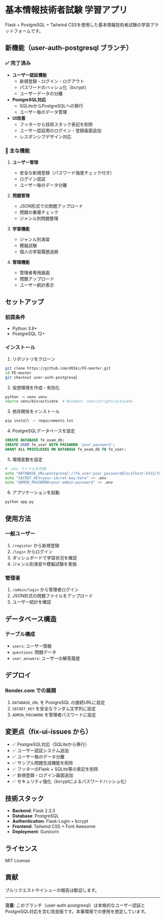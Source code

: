 # 基本情報技術者試験 学習アプリ

Flask + PostgreSQL + Tailwind CSSを使用した基本情報技術者試験の学習プラットフォームです。

## 新機能（user-auth-postgresql ブランチ）

### ✅ 完了済み
- **ユーザー認証機能**
  - 新規登録・ログイン・ログアウト
  - パスワードのハッシュ化（bcrypt）
  - ユーザーデータの分離
- **PostgreSQL対応**
  - SQLiteからPostgreSQLへの移行
  - ユーザー毎のデータ管理
- **UI改善**
  - フッターから技術スタック表記を削除
  - ユーザー認証用のログイン・登録画面追加
  - レスポンシブデザイン対応

### 🚀 主な機能

1. **ユーザー管理**
   - 安全な新規登録（パスワード強度チェック付き）
   - ログイン認証
   - ユーザー毎のデータ分離

2. **問題管理**
   - JSON形式での問題アップロード
   - 問題の重複チェック
   - ジャンル別問題整理

3. **学習機能**
   - ジャンル別演習
   - 模擬試験
   - 個人の学習履歴追跡

4. **管理機能**
   - 管理者専用画面
   - 問題アップロード
   - ユーザー統計表示

## セットアップ

### 前提条件
- Python 3.8+
- PostgreSQL 12+

### インストール

1. リポジトリをクローン
```bash
git clone https://github.com/d01ki/FE-master.git
cd FE-master
git checkout user-auth-postgresql
```

2. 仮想環境を作成・有効化
```bash
python -m venv venv
source venv/bin/activate  # Windows: venv\Scripts\activate
```

3. 依存関係をインストール
```bash
pip install -r requirements.txt
```

4. PostgreSQLデータベースを設定
```sql
CREATE DATABASE fe_exam_db;
CREATE USER fe_user WITH PASSWORD 'your_password';
GRANT ALL PRIVILEGES ON DATABASE fe_exam_db TO fe_user;
```

5. 環境変数を設定
```bash
# .env ファイルを作成
echo "DATABASE_URL=postgresql://fe_user:your_password@localhost:5432/fe_exam_db" > .env
echo "SECRET_KEY=your-secret-key-here" >> .env
echo "ADMIN_PASSWORD=your-admin-password" >> .env
```

6. アプリケーションを起動
```bash
python app.py
```

## 使用方法

### 一般ユーザー
1. `/register` から新規登録
2. `/login` からログイン
3. ダッシュボードで学習状況を確認
4. ジャンル別演習や模擬試験を実施

### 管理者
1. `/admin/login` から管理者ログイン
2. JSON形式の問題ファイルをアップロード
3. ユーザー統計を確認

## データベース構造

### テーブル構成
- `users`: ユーザー情報
- `questions`: 問題データ
- `user_answers`: ユーザーの解答履歴

## デプロイ

### Render.com での展開

1. `DATABASE_URL` を PostgreSQL の接続URLに設定
2. `SECRET_KEY` を安全なランダム文字列に設定
3. `ADMIN_PASSWORD` を管理者パスワードに設定

## 変更点（fix-ui-issues から）

- ✅ PostgreSQL対応（SQLiteから移行）
- ✅ ユーザー認証システム追加
- ✅ ユーザー毎のデータ分離
- ✅ サンプル問題生成機能を削除
- ✅ フッターのFlask + SQLite等の表記を削除
- ✅ 新規登録・ログイン画面追加
- ✅ セキュリティ強化（bcryptによるパスワードハッシュ化）

## 技術スタック

- **Backend**: Flask 2.3.3
- **Database**: PostgreSQL
- **Authentication**: Flask-Login + bcrypt
- **Frontend**: Tailwind CSS + Font Awesome
- **Deployment**: Gunicorn

## ライセンス

MIT License

## 貢献

プルリクエストやイシューの報告は歓迎します。

---

**注意**: このブランチ（user-auth-postgresql）は本格的なユーザー認証とPostgreSQL対応を含む改良版です。本番環境での使用を想定しています。
